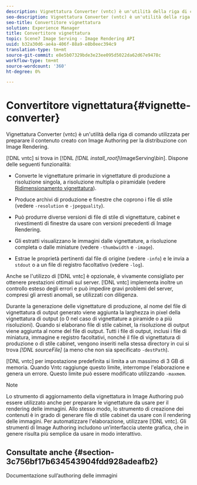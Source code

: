 ```yaml
---
description: Vignettatura Converter (vntc) è un'utilità della riga di comando utilizzata per preparare il contenuto creato con Image Authoring per la distribuzione con Image Rendering.
seo-description: Vignettatura Converter (vntc) è un'utilità della riga di comando utilizzata per preparare il contenuto creato con Image Authoring per la distribuzione con Image Rendering.
seo-title: Convertitore vignettatura
solution: Experience Manager
title: Convertitore vignettatura
topic: Scene7 Image Serving - Image Rendering API
uuid: b32a30d6-ae4a-406f-88a9-e8b0eec394c9
translation-type: tm+mt
source-git-commit: e8e5b07329bde3e23ee095d5022da62d67e9478c
workflow-type: tm+mt
source-wordcount: '360'
ht-degree: 0%

---
```



# Convertitore vignettatura{#vignette-converter}

Vignettatura Converter (vntc) è un&#39;utilità della riga di comando utilizzata per preparare il contenuto creato con Image Authoring per la distribuzione con Image Rendering.

[!DNL vntc] si trova in [!DNL  *[!DNL install_root]*\ImageServing\bin]. Dispone delle seguenti funzionalità:

* Converte le vignettature primarie in vignettature di produzione a risoluzione singola, a risoluzione multipla o piramidale (vedere [Ridimensionamento vignettatura](../../../../ir-api/vntc/utilities/c-ir-vignette-converter-vntc/c-ir-vignette-scaling.md#concept-e373a29c2f954df98d704c7723804585)).
* Produce archivi di produzione e finestre che coprono i file di stile (vedere `-resolution` e `-jpegquality`).

* Può produrre diverse versioni di file di stile di vignettature, cabinet e rivestimenti di finestre da usare con versioni precedenti di Image Rendering.
* Gli estratti visualizzano le immagini dalle vignettature, a risoluzione completa o dalle miniature (vedere `-thumbwidth` e `-image`).
* Estrae le proprietà pertinenti dal file di origine (vedere `-info`) e le invia a `stdout` o a un file di registro facoltativo (vedere `-log`).

Anche se l&#39;utilizzo di [!DNL vntc] è opzionale, è vivamente consigliato per ottenere prestazioni ottimali sul server. [!DNL vntc] implementa inoltre un controllo esteso degli errori e può impedire gravi problemi del server, compresi gli arresti anomali, se utilizzati con diligenza.

Durante la generazione delle vignettature di produzione, al nome del file di vignettatura di output generato viene aggiunta la larghezza in pixel della vignettatura di output (o 0 nel caso di vignettature a piramide o a più risoluzioni). Quando si elaborano file di stile cabinet, la risoluzione di output viene aggiunta al nome del file di output. Tutti i file di output, inclusi i file di miniatura, immagine e registro facoltativi, nonché il file di vignettatura di produzione o di stile cabinet, vengono inseriti nella stessa directory in cui si trova *[!DNL sourceFile]* (a meno che non sia specificato `-destPath`).

[!DNL vntc] per impostazione predefinita si limita a un massimo di 3 GB di memoria. Quando Vntc raggiunge questo limite, interrompe l&#39;elaborazione e genera un errore. Questo limite può essere modificato utilizzando `-maxmem`.

>[!NOTE]
>
>Lo strumento di aggiornamento della vignettatura in Image Authoring può essere utilizzato anche per preparare le vignettature da usare per il rendering delle immagini. Allo stesso modo, lo strumento di creazione dei contenuti è in grado di generare file di stile cabinet da usare con il rendering delle immagini. Per automatizzare l&#39;elaborazione, utilizzare [!DNL vntc]. Gli strumenti di Image Authoring includono un’interfaccia utente grafica, che in genere risulta più semplice da usare in modo interattivo.

## Consultate anche {#section-3c756bf17b634543904fdd928adeafb2}

Documentazione sull’authoring delle immagini
